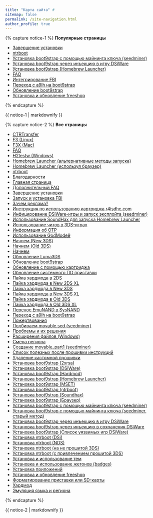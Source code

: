 ```yaml
---
title: "Карта сайта" #
sitemap: false
permalink: /site-navigation.html
author_profile: true
---
```


{% capture notice-1 %}
**Популярные страницы**

+ [Завершение установки](finalizing-setup)
+ [ntrboot](ntrboot)
+ [Установка boot9strap с помощью майнинга ключа (seedminer)](seedminer)
+ [Установка boot9strap через инъекцию в игру DSiWare](installing-boot9strap-dsiware-game-injection)
+ [Установка boot9strap (Homebrew Launcher)](installing-boot9strap-homebrew-launcher)
+ [FAQ](faq)
+ [Интегрирование FBI](fbi)
+ [Переход с a9lh на boot9strap](a9lh-to-b9s)
+ [Обновление boot9strap](updating-b9s)
+ [Установка и обновление freeshop](freeshop)

{% endcapture %}
<div class="notice--info">{{ notice-1 | markdownify }}</div>

{% capture notice-2 %}
**Все страницы**

+ [CTRTransfer](ctrtransfer)
+ [F3 (Linux)](f3-linux)
+ [F3X (Mac)](f3x-mac)
+ [FAQ](faq)
+ [H2testw (Windows)](h2testw-windows)
+ [Homebrew Launcher (альтернативные методы запуска)](homebrew-launcher-alternatives)
+ [Homebrew Launcher (используя браузер)](homebrew-launcher-browser)
+ [ntrboot](ntrboot)
+ [Благодарности](credits)
+ [Главная страница](/)
+ [Дополнительный FAQ](faq-3ds)
+ [Завершение установки](finalizing-setup)
+ [Запуск и установка FBI](fbi)
+ [Зачем реклама?](why-ads)
+ [Инструкция по использованию картриджа r4isdhc.com](r4)
+ [Инфицирование DSiWare-игры и запуск эксплойта (seedminer)](seedminer-dsiware-exploit)
+ [Использование SoundHax для запуска Homebrew Launcher](homebrew-launcher-soundhax)
+ [Использование читов в 3DS-играх](cheats)
+ [Информация об OTP](otp)
+ [Использование GodMode9](godmode9-usage)
+ [Начнем (New 3DS)](get-started-new-3ds)
+ [Начнем (Old 3DS)](get-started-old-3ds)
+ [Начнем](get-started)
+ [Обновление Luma3DS](update-luma3ds)
+ [Обновление boot9strap](updating-b9s)
+ [Обновление с помощью картриджа](cart-update)
+ [Обновление системного ПО приставки](update-system)
+ [Пайка хардмода в 2DS](making-hardmod-2ds)
+ [Пайка хардмода в New 2DS XL](making-hardmod-new2dsxl)
+ [Пайка хардмода в New 3DS](making-hardmod-new3ds)
+ [Пайка хардмода в New 3DS XL](making-hardmod-new3dsxl)
+ [Пайка хардмода в Old 3DS](making-hardmod-old3ds)
+ [Пайка хардмода в Old 3DS XL](making-hardmod-old3dsxl)
+ [Перенос EmuNAND в SysNAND](move-emunand)
+ [Переход с a9lh на boot9strap](a9lh-to-b9s)
+ [Пожертвования](donations)
+ [Подбираем movable.sed (seedminer)](seedminer-ms)
+ [Проблемы и их решения](troubleshooting)
+ [Расширения файлов (Windows)](file-extensions-windows)
+ [Смена региона](region-changing)
+ [Создание movable_part1 (seedminer)](seedminer-ms1)
+ [Список полезных после прошивки инструкций](addons)
+ [Удаление кастомной прошивки](uninstall-cfw)
+ [Установка boot9strap (2xrsa)](installing-boot9strap-2xrsa)
+ [Установка boot9strap (DSiWare)](installing-boot9strap-dsiware)
+ [Установка boot9strap (Hardmod)](installing-boot9strap-hardmod)
+ [Установка boot9strap (Homebrew Launcher)](installing-boot9strap-homebrew-launcher)
+ [Установка boot9strap (MSET)](installing-boot9strap-mset)
+ [Установка boot9strap (ntrboot)](installing-boot9strap-ntrboot)
+ [Установка boot9strap (Soundhax)](installing-boot9strap-ntrboot)
+ [Установка boot9strap (Браузер)](installing-boot9strap-browser)
+ [Установка boot9strap с помощью майнинга ключа (seedminer)](seedminer)
+ [Установка boot9strap с помощью майнинга ключа (seedminer, старый метод)](seedminer_old)
+ [Установка boot9strap через инъекцию в игру DSiWare](installing-boot9strap-dsiware-game-injection)
+ [Установка boot9strap через инъекцию в сохранения DSiWare](installing-boot9strap-dsiware-save-injection)
+ [Установка boot9strap (Список уязвимых игр DSiWare)](installing-boot9strap-dsiware-game-injection-list)
+ [Установка ntrboot (DSi)](flashing-ntrboot-dsi)
+ [Установка ntrboot (NDS)](flashing-ntrboot-nds)
+ [Установка ntrboot (на не прошитой 3DS)](flashing-ntrboot-3ds-single-system)
+ [Установка ntrboot (с привлечением прошитой 3DS)](flashing-ntrboot-3ds-multi-system)
+ [Установка и использование тем](themes)
+ [Установка и использование жетонов (badges)](badges)
+ [Установка приложений](games)
+ [Установка и обновление freeshop](freeshop)
+ [Форматирование приставки или SD-карты](clean_sd)
+ [Хардмод](making-hardmod)
+ [Эмуляция языка и региона](lumalocaleswitcher)


{% endcapture %}
<div class="notice--primary">{{ notice-2 | markdownify }}</div>
